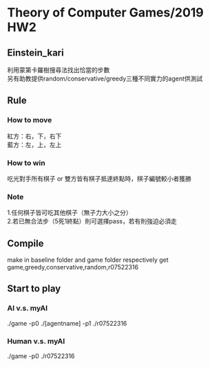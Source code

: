 # Theory of Computer Games/2019 HW2
##  Einstein_kari
利用蒙第卡羅樹搜尋法找出恰當的步數  
另有助教提供random/conservative/greedy三種不同實力的agent供測試

## Rule
### How to move
紅方：右，下，右下   
藍方：左，上，左上

### How to win
吃光對手所有棋子 or 雙方皆有棋子抵達終點時，棋子編號較小者獲勝

### Note
1.任何棋子皆可吃其他棋子（無子力大小之分）  
2.若已無合法步（5死1終點）則可選擇pass，若有則強迫必須走

## Compile
make in baseline folder and game folder respectively
get game,greedy,conservative,random,r07522316 

## Start to play
### AI v.s. myAI
./game -p0 ./[agentname] -p1 ./r07522316
### Human v.s. myAI
./game -p0 ./r07522316
